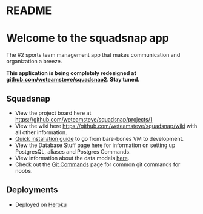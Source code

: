# README

# Welcome to the squadsnap app

The #2 sports team management app that makes communication and organization a breeze.

**This application is being completely redesigned at [github.com/weteamsteve/squadsnap2](https://github.com/weteamsteve/squadsnap2). Stay tuned.**

## Squadsnap
  * View the project board here at https://github.com/weteamsteve/squadsnap/projects/1
  * View the wiki here https://github.com/weteamsteve/squadsnap/wiki with all other information.
  * [Quick installation guide](https://github.com/weteamsteve/squadsnap/wiki/Installation-(development)) to go from bare-bones VM to development.
  * View the Database Stuff page [here](https://github.com/weteamsteve/squadsnap/wiki/Database-Stuff) for information on setting up PostgresQL, aliases and Postgres Commands.
  * View information about the data models [here](https://github.com/weteamsteve/squadsnap/wiki/Models).
  * Check out the [Git Commands](https://github.com/weteamsteve/squadsnap/wiki/Git-Commands) page for common git commands for noobs.

## Deployments
  * Deployed on [Heroku](https://squadsnap.herokuapp.com/)
